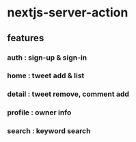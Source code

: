# nextjs-server-action

## features

### auth : sign-up & sign-in

### home : tweet add & list

### detail : tweet remove, comment add

### profile : owner info

### search : keyword search

